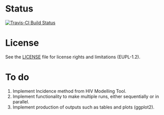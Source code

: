 # Status

[![Travis-CI Build Status](https://travis-ci.org/nextpagesoft/hivModelling.svg?branch=master)](https://travis-ci.org/nextpagesoft/hivModelling.svg?branch=master)

# License

See the [LICENSE](https://github.com/nextpagesoft/hivModelling/blob/master/LICENSE) file for
license rights and limitations (EUPL-1.2).

# To do

1. Implement Incidence method from HIV Modelling Tool.
2. Implement functionality to make multiple runs, either sequentially or in parallel.
3. Implement production of outputs such as tables and plots (ggplot2).
